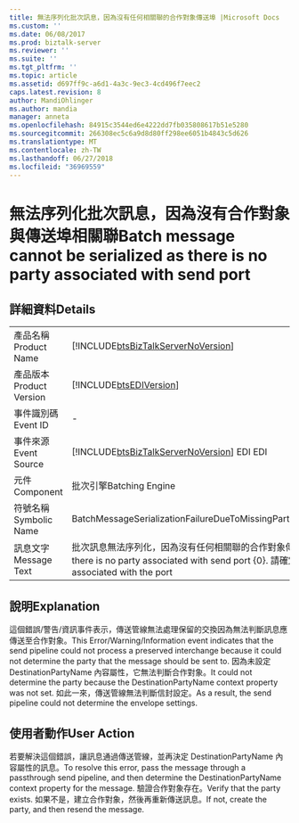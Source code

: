 ```yaml
---
title: 無法序列化批次訊息，因為沒有任何相關聯的合作對象傳送埠 |Microsoft Docs
ms.custom: ''
ms.date: 06/08/2017
ms.prod: biztalk-server
ms.reviewer: ''
ms.suite: ''
ms.tgt_pltfrm: ''
ms.topic: article
ms.assetid: d697ff9c-a6d1-4a3c-9ec3-4cd496f7eec2
caps.latest.revision: 8
author: MandiOhlinger
ms.author: mandia
manager: anneta
ms.openlocfilehash: 84915c3544ed6e4222dd7fb035808617b51e5280
ms.sourcegitcommit: 266308ec5c6a9d8d80ff298ee6051b4843c5d626
ms.translationtype: MT
ms.contentlocale: zh-TW
ms.lasthandoff: 06/27/2018
ms.locfileid: "36969559"
---
```

# <a name="batch-message-cannot-be-serialized-as-there-is-no-party-associated-with-send-port"></a><span data-ttu-id="0f879-102">無法序列化批次訊息，因為沒有合作對象與傳送埠相關聯</span><span class="sxs-lookup"><span data-stu-id="0f879-102">Batch message cannot be serialized as there is no party associated with send port</span></span>
## <a name="details"></a><span data-ttu-id="0f879-103">詳細資料</span><span class="sxs-lookup"><span data-stu-id="0f879-103">Details</span></span>  
  
|                 |                                                                                                                                            |
|-----------------|--------------------------------------------------------------------------------------------------------------------------------------------|
|  <span data-ttu-id="0f879-104">產品名稱</span><span class="sxs-lookup"><span data-stu-id="0f879-104">Product Name</span></span>   |                             [!INCLUDE[btsBizTalkServerNoVersion](../includes/btsbiztalkservernoversion-md.md)]                             |
| <span data-ttu-id="0f879-105">產品版本</span><span class="sxs-lookup"><span data-stu-id="0f879-105">Product Version</span></span> |                                         [!INCLUDE[btsEDIVersion](../includes/btsediversion-md.md)]                                         |
|    <span data-ttu-id="0f879-106">事件識別碼</span><span class="sxs-lookup"><span data-stu-id="0f879-106">Event ID</span></span>     |                                                                     -                                                                      |
|  <span data-ttu-id="0f879-107">事件來源</span><span class="sxs-lookup"><span data-stu-id="0f879-107">Event Source</span></span>   |                           [!INCLUDE[btsBizTalkServerNoVersion](../includes/btsbiztalkservernoversion-md.md)]<span data-ttu-id="0f879-108"> EDI</span><span class="sxs-lookup"><span data-stu-id="0f879-108"> EDI</span></span>                           |
|    <span data-ttu-id="0f879-109">元件</span><span class="sxs-lookup"><span data-stu-id="0f879-109">Component</span></span>    |                                                              <span data-ttu-id="0f879-110">批次引擎</span><span class="sxs-lookup"><span data-stu-id="0f879-110">Batching Engine</span></span>                                                               |
|  <span data-ttu-id="0f879-111">符號名稱</span><span class="sxs-lookup"><span data-stu-id="0f879-111">Symbolic Name</span></span>  |                                             <span data-ttu-id="0f879-112">BatchMessageSerializationFailureDueToMissingParty</span><span class="sxs-lookup"><span data-stu-id="0f879-112">BatchMessageSerializationFailureDueToMissingParty</span></span>                                              |
|  <span data-ttu-id="0f879-113">訊息文字</span><span class="sxs-lookup"><span data-stu-id="0f879-113">Message Text</span></span>   | <span data-ttu-id="0f879-114">批次訊息無法序列化，因為沒有任何相關聯的合作對象傳送埠{0}。</span><span class="sxs-lookup"><span data-stu-id="0f879-114">Batch message can not be serialized as there is no party associated with send port {0}.</span></span> <span data-ttu-id="0f879-115">請確定合作對象相關聯的連接埠</span><span class="sxs-lookup"><span data-stu-id="0f879-115">Make sure that a party is associated with the port</span></span> |
  
## <a name="explanation"></a><span data-ttu-id="0f879-116">說明</span><span class="sxs-lookup"><span data-stu-id="0f879-116">Explanation</span></span>  
 <span data-ttu-id="0f879-117">這個錯誤/警告/資訊事件表示，傳送管線無法處理保留的交換因為無法判斷訊息應傳送至合作對象。</span><span class="sxs-lookup"><span data-stu-id="0f879-117">This Error/Warning/Information event indicates that the send pipeline could not process a preserved interchange because it could not determine the party that the message should be sent to.</span></span> <span data-ttu-id="0f879-118">因為未設定 DestinationPartyName 內容屬性，它無法判斷合作對象。</span><span class="sxs-lookup"><span data-stu-id="0f879-118">It could not determine the party because the DestinationPartyName context property was not set.</span></span> <span data-ttu-id="0f879-119">如此一來，傳送管線無法判斷信封設定。</span><span class="sxs-lookup"><span data-stu-id="0f879-119">As a result, the send pipeline could not determine the envelope settings.</span></span>  
  
## <a name="user-action"></a><span data-ttu-id="0f879-120">使用者動作</span><span class="sxs-lookup"><span data-stu-id="0f879-120">User Action</span></span>  
 <span data-ttu-id="0f879-121">若要解決這個錯誤，讓訊息通過傳送管線，並再決定 DestinationPartyName 內容屬性的訊息。</span><span class="sxs-lookup"><span data-stu-id="0f879-121">To resolve this error, pass the message through a passthrough send pipeline, and then determine the DestinationPartyName context property for the message.</span></span> <span data-ttu-id="0f879-122">驗證合作對象存在。</span><span class="sxs-lookup"><span data-stu-id="0f879-122">Verify that the party exists.</span></span> <span data-ttu-id="0f879-123">如果不是，建立合作對象，然後再重新傳送訊息。</span><span class="sxs-lookup"><span data-stu-id="0f879-123">If not, create the party, and then resend the message.</span></span>